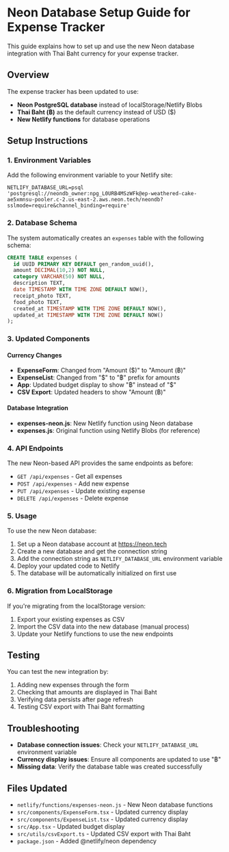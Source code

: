 # Neon Database Setup Guide for Expense Tracker

This guide explains how to set up and use the new Neon database integration with Thai Baht currency for your expense tracker.

## Overview

The expense tracker has been updated to use:

- **Neon PostgreSQL database** instead of localStorage/Netlify Blobs
- **Thai Baht (฿)** as the default currency instead of USD ($)
- **New Netlify functions** for database operations

## Setup Instructions

### 1. Environment Variables

Add the following environment variable to your Netlify site:

```
NETLIFY_DATABASE_URL=psql 'postgresql://neondb_owner:npg_L0URB4MSzWFk@ep-weathered-cake-ae5xmnsu-pooler.c-2.us-east-2.aws.neon.tech/neondb?sslmode=require&channel_binding=require'
```

### 2. Database Schema

The system automatically creates an `expenses` table with the following schema:

```sql
CREATE TABLE expenses (
  id UUID PRIMARY KEY DEFAULT gen_random_uuid(),
  amount DECIMAL(10,2) NOT NULL,
  category VARCHAR(50) NOT NULL,
  description TEXT,
  date TIMESTAMP WITH TIME ZONE DEFAULT NOW(),
  receipt_photo TEXT,
  food_photo TEXT,
  created_at TIMESTAMP WITH TIME ZONE DEFAULT NOW(),
  updated_at TIMESTAMP WITH TIME ZONE DEFAULT NOW()
);
```

### 3. Updated Components

#### Currency Changes

- **ExpenseForm**: Changed from "Amount ($)" to "Amount (฿)"
- **ExpenseList**: Changed from "$" to "฿" prefix for amounts
- **App**: Updated budget display to show "฿" instead of "$"
- **CSV Export**: Updated headers to show "Amount (฿)"

#### Database Integration

- **expenses-neon.js**: New Netlify function using Neon database
- **expenses.js**: Original function using Netlify Blobs (for reference)

### 4. API Endpoints

The new Neon-based API provides the same endpoints as before:

- `GET /api/expenses` - Get all expenses
- `POST /api/expenses` - Add new expense
- `PUT /api/expenses` - Update existing expense
- `DELETE /api/expenses` - Delete expense

### 5. Usage

To use the new Neon database:

1. Set up a Neon database account at https://neon.tech
2. Create a new database and get the connection string
3. Add the connection string as `NETLIFY_DATABASE_URL` environment variable
4. Deploy your updated code to Netlify
5. The database will be automatically initialized on first use

### 6. Migration from LocalStorage

If you're migrating from the localStorage version:

1. Export your existing expenses as CSV
2. Import the CSV data into the new database (manual process)
3. Update your Netlify functions to use the new endpoints

## Testing

You can test the new integration by:

1. Adding new expenses through the form
2. Checking that amounts are displayed in Thai Baht
3. Verifying data persists after page refresh
4. Testing CSV export with Thai Baht formatting

## Troubleshooting

- **Database connection issues**: Check your `NETLIFY_DATABASE_URL` environment variable
- **Currency display issues**: Ensure all components are updated to use "฿"
- **Missing data**: Verify the database table was created successfully

## Files Updated

- `netlify/functions/expenses-neon.js` - New Neon database functions
- `src/components/ExpenseForm.tsx` - Updated currency display
- `src/components/ExpenseList.tsx` - Updated currency display
- `src/App.tsx` - Updated budget display
- `src/utils/csvExport.ts` - Updated CSV export with Thai Baht
- `package.json` - Added @netlify/neon dependency
